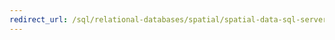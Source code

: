 ```yaml
---
redirect_url: /sql/relational-databases/spatial/spatial-data-sql-server?view=sql-server-2014
---
```

